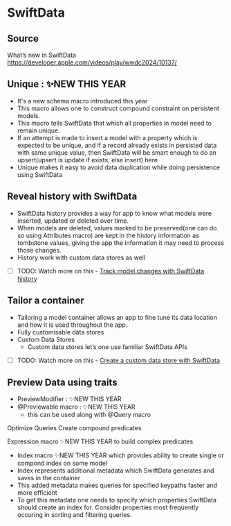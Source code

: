 #  SwiftData

## Source
What’s new in SwiftData
https://developer.apple.com/videos/play/wwdc2024/10137/


## Unique : ✨NEW THIS YEAR
- It's a new schema macro introduced this year
- This macro allows one to construct compound constraint on persistent models.
- This macro tells SwiftData that which all properties in model need to remain unique.
- If an attempt is made to insert a model with a property which is expected to be unique, and if a record already exists
in persisted data with same unique value, then SwiftData will be smart enough to do an upsert(upsert is update if exists, 
else insert) here
- Unique makes it easy to avoid data duplication while doing persistence using SwiftData

## Reveal history with SwiftData
- SwiftData history provides a way for app to know what models were inserted, updated or deleted over time.
- When models are deleted, values marked to be preserved(one can do so using Attributes macro) are kept in the history information as tombstone values, giving the app the information it may need to process those changes.
- History work with custom data stores as well
- [ ] TODO: Watch more on this - [Track model changes with SwiftData history](https://developer.apple.com/videos/play/wwdc2024/10075)


## Tailor a container
- Tailoring a model container allows an app to fine tune its data location and how it is used throughout the app.
- Fully customisable data stores
- Custom Data Stores
    - Custom data stores let’s one use familiar SwiftData APIs
- [ ] TODO: Watch more on this - [Create a custom data store with SwiftData](https://developer.apple.com/videos/play/wwdc2024/10138)


## Preview Data using traits
- PreviewModifier : ✨NEW THIS YEAR
- @Previewable macro : ✨NEW THIS YEAR
    - this can be used along with @Query macro


Optimize Queries
Create compound predicates

Expression macro ✨NEW THIS YEAR to build complex predicates

- Index macro ✨NEW THIS YEAR which provides ability to create single or compond index on some model
- Index represents additional metadata which SwiftData generates and saves in the container
- This added metadata makes queries for specified keypaths faster and more efficient
- To get this metadata one needs to specify which properties SwiftData should create an index for. Consider properties most frequently occuring in sorting and filtering queries.
